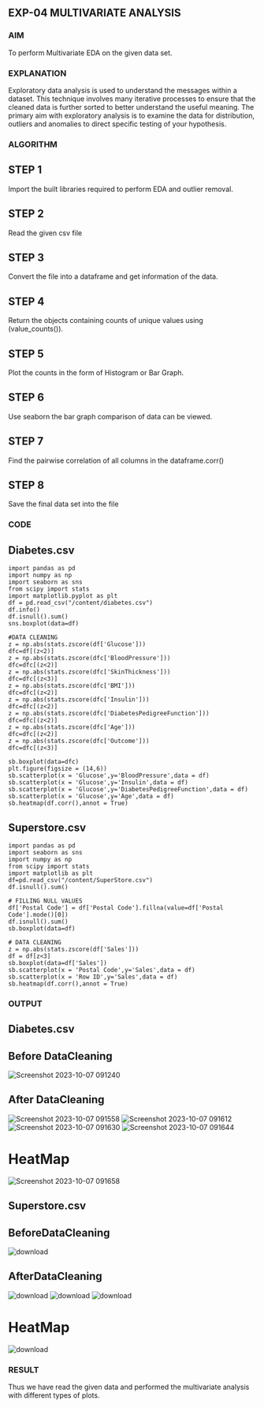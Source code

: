 ## EXP-04 MULTIVARIATE ANALYSIS
### AIM
To perform Multivariate EDA on the given data set.

### EXPLANATION
Exploratory data analysis is used to understand the messages within a dataset.
This technique involves many iterative processes to ensure that the cleaned data is further sorted to better understand the useful meaning.
The primary aim with exploratory analysis is to examine the data for distribution, outliers and anomalies to direct specific testing of your hypothesis.
### ALGORITHM
## STEP 1
Import the built libraries required to perform EDA and outlier removal.

## STEP 2
Read the given csv file

## STEP 3
Convert the file into a dataframe and get information of the data.

## STEP 4
Return the objects containing counts of unique values using (value_counts()).

## STEP 5
Plot the counts in the form of Histogram or Bar Graph.

## STEP 6
Use seaborn the bar graph comparison of data can be viewed.

## STEP 7
Find the pairwise correlation of all columns in the dataframe.corr()

## STEP 8
Save the final data set into the file

### CODE
## Diabetes.csv
```
import pandas as pd
import numpy as np
import seaborn as sns
from scipy import stats
import matplotlib.pyplot as plt
df = pd.read_csv("/content/diabetes.csv")
df.info()
df.isnull().sum()
sns.boxplot(data=df)

#DATA CLEANING
z = np.abs(stats.zscore(df['Glucose']))
dfc=df[(z<2)]
z = np.abs(stats.zscore(dfc['BloodPressure']))
dfc=dfc[(z<2)]
z = np.abs(stats.zscore(dfc['SkinThickness']))
dfc=dfc[(z<3)]
z = np.abs(stats.zscore(dfc['BMI']))
dfc=dfc[(z<2)]
z = np.abs(stats.zscore(dfc['Insulin']))
dfc=dfc[(z<2)]
z = np.abs(stats.zscore(dfc['DiabetesPedigreeFunction']))
dfc=dfc[(z<2)]
z = np.abs(stats.zscore(dfc['Age']))
dfc=dfc[(z<2)]
z = np.abs(stats.zscore(dfc['Outcome']))
dfc=dfc[(z<3)]

sb.boxplot(data=dfc)
plt.figure(figsize = (14,6))
sb.scatterplot(x = 'Glucose',y='BloodPressure',data = df)
sb.scatterplot(x = 'Glucose',y='Insulin',data = df)
sb.scatterplot(x = 'Glucose',y='DiabetesPedigreeFunction',data = df)
sb.scatterplot(x = 'Glucose',y='Age',data = df)
sb.heatmap(df.corr(),annot = True)
```
## Superstore.csv
```
import pandas as pd
import seaborn as sns
import numpy as np
from scipy import stats
import matplotlib as plt
df=pd.read_csv("/content/SuperStore.csv")
df.isnull().sum()

# FILLING NULL VALUES
df['Postal Code'] = df['Postal Code'].fillna(value=df['Postal Code'].mode()[0])
df.isnull().sum()
sb.boxplot(data=df)

# DATA CLEANING
z = np.abs(stats.zscore(df['Sales']))
df = df[z<3]
sb.boxplot(data=df['Sales'])
sb.scatterplot(x = 'Postal Code',y='Sales',data = df)
sb.scatterplot(x = 'Row ID',y='Sales',data = df)
sb.heatmap(df.corr(),annot = True)
```
### OUTPUT
## Diabetes.csv
## Before DataCleaning
![Screenshot 2023-10-07 091240](https://github.com/Adhithyaram29D/ODD2023-Datascience-Ex-04/assets/119393540/c07572be-0a75-400f-b486-d721f6b34cb4)
## After DataCleaning
![Screenshot 2023-10-07 091558](https://github.com/Adhithyaram29D/ODD2023-Datascience-Ex-04/assets/119393540/844b76a5-040a-45e0-a933-89c43b2c8fe0)
![Screenshot 2023-10-07 091612](https://github.com/Adhithyaram29D/ODD2023-Datascience-Ex-04/assets/119393540/83ac872b-52a4-42c2-abec-28683c9f47d0)
![Screenshot 2023-10-07 091630](https://github.com/Adhithyaram29D/ODD2023-Datascience-Ex-04/assets/119393540/50a407d9-618f-4b66-8136-273b065da6a9)
![Screenshot 2023-10-07 091644](https://github.com/Adhithyaram29D/ODD2023-Datascience-Ex-04/assets/119393540/75ec8f88-0528-4dfd-82b2-cdec949241e3)

# HeatMap
![Screenshot 2023-10-07 091658](https://github.com/Adhithyaram29D/ODD2023-Datascience-Ex-04/assets/119393540/2ef3e8cb-74ae-4790-9301-77ce644dc273)

## Superstore.csv
## BeforeDataCleaning
![download](https://github.com/Adhithyaram29D/ODD2023-Datascience-Ex-04/assets/119393540/1581c43e-1702-459c-b35e-ad61e1ee08dd)

## AfterDataCleaning
![download](https://github.com/Adhithyaram29D/ODD2023-Datascience-Ex-04/assets/119393540/871c76c5-094e-4b04-8f42-b44889f3ae02)
![download](https://github.com/Adhithyaram29D/ODD2023-Datascience-Ex-04/assets/119393540/3656c885-a48b-49dd-999a-ff33103a3cdb)
![download](https://github.com/Adhithyaram29D/ODD2023-Datascience-Ex-04/assets/119393540/fa9e56a6-8bcb-46ac-b8bf-7e6d50d7cd9e)

# HeatMap
![download](https://github.com/Adhithyaram29D/ODD2023-Datascience-Ex-04/assets/119393540/3c93372b-ef1d-4492-8a55-99af0bd62797)

### RESULT
Thus we have read the given data and performed the multivariate analysis with different types of plots.

